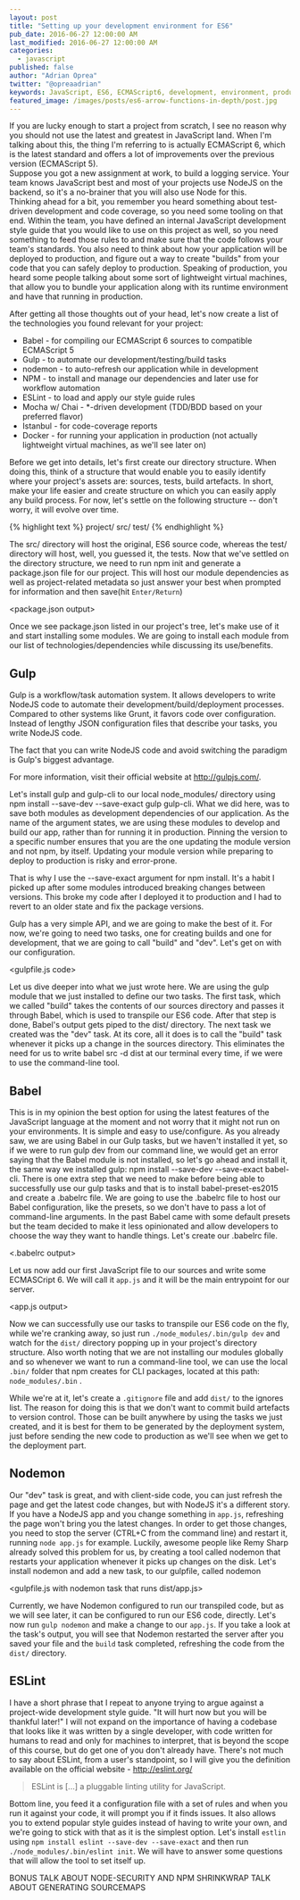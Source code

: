```yaml
---
layout: post
title: "Setting up your development environment for ES6"
pub_date: 2016-06-27 12:00:00 AM
last_modified: 2016-06-27 12:00:00 AM
categories:
  - javascript
published: false
author: "Adrian Oprea"
twitter: "@opreaadrian"
keywords: JavaScript, ES6, ECMAScript6, development, environment, productivity
featured_image: /images/posts/es6-arrow-functions-in-depth/post.jpg
---
```


If you are lucky enough to start a project from scratch, I see no reason why you should not use the latest and greatest in JavaScript land. When I'm talking about this, the thing I'm referring to is actually ECMAScript 6, which is the latest standard and offers a lot of improvements over the previous version (ECMAScript 5).  
Suppose you got a new assignment at work, to build a logging service. Your team knows JavaScript best and most of your projects use NodeJS on the backend, so it's a no-brainer that you will also use Node for this.  
Thinking ahead for a bit, you remember you heard something about test-driven development and code coverage, so you need some tooling on that end. Within the team, you have defined an internal JavaScript development style guide that you would like to use on this project as well, so you need something to feed those rules to and make sure that the code follows your team's standards. You also need to think about how your application will be deployed to production, and figure out a way to create "builds" from your code that you can safely deploy to production. Speaking of production, you heard some people talking about some sort of lightweight virtual machines, that allow you to bundle your application along with its runtime environment and have that running in production.

After getting all those thoughts out of your head,  let's now create a list of the technologies you found relevant for your project:

- Babel - for compiling our ECMAScript 6 sources to compatible ECMAScript 5
- Gulp - to automate our development/testing/build tasks
- nodemon - to auto-refresh our application while in development
- NPM - to install and manage our dependencies and later use for workflow automation
- ESLint - to load and apply our style guide rules
- Mocha w/ Chai - *-driven development (TDD/BDD based on your preferred flavor)
- Istanbul - for code-coverage reports
- Docker - for running your application in production (not actually lightweight virtual machines, as we'll see later on)

Before we get into details, let's first create our directory structure. When doing this, think of a structure that would enable you to easily identify where your project's assets are: sources, tests, build artefacts.
In short, make your life easier and create structure on which you can easily apply any build process.
For now, let's settle on the following structure -- don't worry, it will evolve over time.

{% highlight text %}
project/
  src/
  test/
{% endhighlight %}

The src/ directory will host the original, ES6 source code, whereas the test/ directory will host, well, you guessed it, the tests.
Now that we've settled on the directory structure, we need to run npm init and generate a package.json file for our project. This will host our module dependencies as well as project-related metadata so just answer your best when prompted for information and then save(hit `Enter/Return`)

<package.json output>

Once we see package.json listed in our project's tree, let's make use of it and start installing some modules. We are going to install each module from our list of technologies/dependencies while discussing its use/benefits.

## Gulp

Gulp is a workflow/task automation system. It allows developers to write NodeJS code to automate their development/build/deployment processes. Compared to other systems like Grunt, it favors code over configuration. Instead of lengthy JSON configuration files that describe your tasks, you write NodeJS code.

The fact that you can write NodeJS code and avoid switching the paradigm is Gulp's biggest advantage.

For more information, visit their official website at http://gulpjs.com/.

Let's install gulp and gulp-cli to our local node_modules/ directory using npm install --save-dev --save-exact gulp gulp-cli.
What we did here, was to save both modules as development dependencies of our application. As the name of the argument states, we are using these modules to develop and build our app, rather than for running it in production.
Pinning the version to a specific number ensures that you are the one updating the module version and not npm, by itself.
Updating your module version while preparing to deploy to production is risky and error-prone.

That is why I use the --save-exact argument for npm install. It's a habit I picked up after some modules introduced breaking changes between versions. This broke my code after I deployed it to production and I had to revert to an older state and fix the package versions.

Gulp has a very simple API, and we are going to make the best of it. For now, we're going to need two tasks, one for creating builds and one for development, that we are going to call "build" and "dev". Let's get on with our configuration.


<gulpfile.js code>

Let us dive deeper into what we just wrote here. We are using the gulp module that we just installed to define our two tasks. The first task, which we called "build" takes the contents of our sources directory and passes it through Babel, which is used to transpile our ES6 code. After that step is done, Babel's output gets piped to the dist/ directory.
The next task we created was the "dev" task. At its core, all it does is to call the "build" task whenever it picks up a change in the sources directory. This eliminates the need for us to write babel src -d dist at our terminal every time, if we were to use the command-line tool.

## Babel

This is in my opinion the best option for using the latest features of the JavaScript language at the moment and not worry that it might not run on your environments. It is simple and easy to use/configure. As you already saw, we are using Babel in our Gulp tasks, but we haven't installed it yet, so if we were to run gulp dev from our command line, we would get an error saying that the Babel module is not installed, so let's go ahead and install it, the same way we installed gulp: npm install --save-dev --save-exact babel-cli.
There is one extra step that we need to make before being able to successfully use our gulp tasks and that is to install babel-preset-es2015 and create a .babelrc file. We are going to use the .babelrc file to host our Babel configuration, like the presets, so we don't have to pass a lot of command-line arguments. In the past Babel came with some default presets but the team decided to make it less  opinionated and allow developers to choose the way they want to handle things. Let's create our .babelrc file.

<.babelrc output>

Let us now add our first JavaScript file to our sources and write some ECMASCript 6. We will call it `app.js` and it will be the main entrypoint for our server.

<app.js output>

Now we can successfully use our tasks to transpile our ES6 code on the fly, while we're cranking away, so just run `./node_modules/.bin/gulp dev` and watch for the `dist/` directory popping up in your project's directory structure.
Also worth noting that we are not installing our modules globally and so whenever we want to run a command-line tool, we can use the local `.bin/` folder that npm creates for CLI packages, located at this path: `node_modules/.bin` .

While we're at it, let's create a `.gitignore` file and add `dist/` to the ignores list. The reason for doing this is that we don't want to commit build artefacts to version control. Those can be built anywhere by using the tasks we just created, and it is best for them to be generated by the deployment system, just before sending the new code to production as we'll see when we get to the deployment part.

## Nodemon

Our "dev" task is great, and with client-side code, you can just refresh the page and get the latest code changes, but with NodeJS it's a different story. If you have a NodeJS app and you change something in `app.js`, refreshing the page won't bring you the latest changes. In order to get those changes, you need to stop the server (CTRL+C from the command line) and restart it, running `node app.js` for example.
Luckily, awesome people like Remy Sharp already solved this problem for us, by creating a tool called nodemon that restarts your application whenever it picks up changes on the disk.
Let's install nodemon and add a new task, to our gulpfile, called nodemon

<gulpfile.js with nodemon task that runs dist/app.js>

Currently, we have Nodemon configured to run our transpiled code, but as we will see later, it can be configured to run our ES6 code, directly.
Let's now run `gulp nodemon` and make a change to our `app.js`. If you take a look at the task's output, you will see that Nodemon restarted the server after you saved your file and the `build` task completed, refreshing the code from the `dist/` directory.

## ESLint

I have a short phrase that I repeat to anyone trying to argue against a project-wide development style guide. "It will hurt now but you will be thankful later!"
I will not expand on the importance of having a codebase that looks like it was written by a single developer, with code written for humans to read and only for machines to interpret, that is beyond the scope of this course, but do get one of you don't already have.
There's not much to say about ESLint, from a user's standpoint, so I will give you the definition available on the official website - http://eslint.org/

> ESLint is [...] a pluggable linting utility for JavaScript.

Bottom line, you feed it a configuration file with a set of rules and when you run it against your code, it will prompt you if it finds issues. It also allows you to extend popular style guides instead of having to write your own, and we're going to stick with that as it is the simplest option.
Let's install `estlin` using `npm install eslint --save-dev --save-exact` and then run `./node_modules/.bin/eslint init`. We will have to answer some questions that will allow the tool to set itself up.

<eslint init output>


BONUS
TALK ABOUT NODE-SECURITY AND NPM SHRINKWRAP
TALK ABOUT GENERATING SOURCEMAPS

